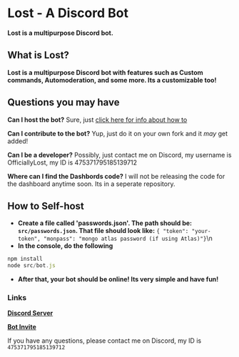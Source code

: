 # Lost - A Discord Bot
**Lost is a multipurpose Discord bot.**
## What is Lost?
**Lost is a multipurpose Discord bot with features such as Custom commands, Automoderation, and some more. Its a customizable too!**

## Questions you may have
**Can I host the bot?** Sure, just [click here for info about how to](https://github.com/OfficiallyLost/lostbot/blob/master/README.md#how-to-self-host)

**Can I contribute to the bot?** Yup, just do it on your own fork and it *may* get added!

**Can I be a developer?** Possibly, just contact me on Discord, my username is OfficiallyLost, my ID is 475371795185139712

**Where can I find the Dashbords code?** I will not be releasing the code for the dashboard anytime soon. Its in a seperate repository.

## How to Self-host

* **Create a file called 'passwords.json'. The path should be: `src/passwords.json`. That file should look like:** ```{ "token": "your-token", "monpass": "mongo atlas password (if using Atlas)"}```\n
* **In the console, do the following** 
```js
npm install
node src/bot.js
```
* **After that, your bot should be online! Its very simple and have fun!**


### Links 
**[Discord Server](https://discord.gg/FWTRPS9)**

**[Bot Invite](https://discordapp.com/oauth2/authorize?client_id=650136984211292180&scope=bot&permissions=2146958847)**

If you have any questions, please contact me on Discord, my ID is `475371795185139712`

